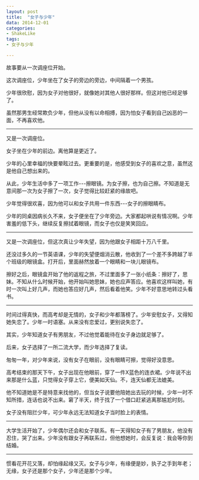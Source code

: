 ```yaml
---
layout: post
title:  "女子与少年"
data: 2014-12-01
categories:
- ShakeLike
tags:
- 女子与少年

---
```


故事要从一次调座位开始。

这次调座位，少年坐在了女子的旁边的旁边，中间隔着一个男孩。

少年很欣慰，因为女子对他很好，就像她对其他人很好那样。但这对他已经足够了。

虽然那男生经常欺负少年，但他从没有以命相搏，因为怕女子看到自己凶恶的一面，不再喜欢他。

---

又是一次调座位。

女子坐在少年的前边。离他算是更近了。

少年的心里幸福的快要晕眩过去。更重要的是，他感受到女子的喜欢之意，虽然这是他自己想出来的。

从此，少年生活中多了一项工作---擦眼镜。为女子擦，也为自己擦。不知道是无意间那一次为女子擦了一次，女子觉得比较赶紧的缘故吧。

少年觉得很欢喜，因为他可以和女子共用一件东西---女子的擦眼睛布。

少年的同桌因病长久不来，女子便坐在了少年旁边。大家都起哄说有情况啊。少年害羞的低下头，继续反复擦拭着眼镜，而女子也仅是笑笑回应。

---

又是一次调座位，但这次真让少年失望，因为他跟女子相距十万八千里。

还没过多久的一节英语课，少年的失望便烟消云散，他收到了一个差不多跨越了半个班级的眼镜盒。打开后，里面赫然放着一个眼睛和一块儿眼镜布。

擦好之后，眼镜盒开始了他的返程之旅，不过里面多了一张小纸条：擦好了，思妹。不知从什么时候开始，他开始叫她思妹，她也应声答应。他喜欢这样叫她，有时一次叫上好几声，而她也答应好几声，然后看着他笑。少年不好意思地转过头看书。

---

时间过得真快，而高考却是无情的，女子和少年都落榜了。少年安慰女子，又得知她失恋了。少年一时语塞。从来没有恋爱过，更别说失恋了。

其实，少年知道女子有男朋友，不过他觉着能待在女子身边就足够了。

后来，女子选择了一所二流大学，而少年选择了复读。

匆匆一年，对少年来说，没有女子在眼前，没有眼睛可擦，觉得好没意思。

高考结束的那天下午，女子出现在他眼前，穿了一件X蓝色的连衣裙。少年说不出来那是什么蓝，只觉得女子穿上它，便美如天仙。不，连天仙都无法媲美。

他不知道她是不是特意来找他的，但当女子说要他陪她出去玩的时候，少年一时不知所措，连话也说不出来。窘了半天，终于找了一个借口赶紧逃离那尴尬时刻。

女子没有阻拦少年，可少年永远无法知道女子当时脸上的表情。

---

大学生活开始了，少年偶尔还会和女子联系。有一天得知女子有了男朋友，他没有忍住，哭了出来。少年没有跟女子再联系过，但他想她时，会反复说：我会等你到结婚。

---

惯看花开花又落，却怕缘起缘又灭。女子与少年，有缘便是妙，执子之手到年老；无缘，女子还是那个女子，少年还是那个少年。
